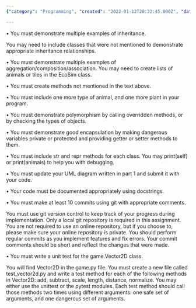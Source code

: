 ```yaml
---
{"category": "Programming", "created": "2022-01-12T20:32:45.000Z", "date": "2022-01-12 20:32:45", "description": "This text outlines a programming assignment that involves developing a program called Ecosim, which requires implementing various object-oriented concepts such as inheritance, aggregation/composition, polymorphism, and encapsulation. The instructions emphasize the importance of clear documentation, utilizing git for progress tracking, and writing tests specifically for the Vector2D class.", "modified": "2022-08-18T14:46:08.032Z", "tags": ["freelancer"], "title": "Ecosim"}

---
```


• You must demonstrate multiple examples of inheritance.

You may need to include classes that were not mentioned to demonstrate appropriate inheritance relationships.

• You must demonstrate multiple examples of aggregation/composition/association. You may need to create lists of animals or tiles in the EcoSim class.

• You must create methods not mentioned in the text above.

• You must include one more type of animal, and one more plant in your program.

• You must demonstrate polymorphism by calling overridden methods, or by checking the types of objects.

• You must demonstrate good encapsulation by making dangerous variables private or protected and providing getter or setter methods to them.

• You must include     str	and  repr	methods for each class. You may print(self) or print(animals) to help you with debugging.

• You must update your UML diagram written in part 1 and submit it with your code.

• Your code must be documented appropriately using docstrings.

• You must make at least 10 commits using git with appropriate comments.

You must use git version control to keep track of your progress during implementation. Only a local git repository is required in this assignment. You are not required to use an online repository, but if you choose to, please make sure your online repository is private. You should perform regular commits as you implement features and fix errors. Your commit comments should be short and reflect the changes that were made.

• You must write a unit test for the game.Vector2D class.

You will find Vector2D in the game.py file. You must create a new file called test_vector2d.py and write a test method for each of the following methods in Vector2D: add, subtract, scale, length, distance, normalize. You may either use the unittest or the pytest modules. Each test method should call those methods two times using different arguments: one safe set of arguments, and one dangerous set of arguments.
